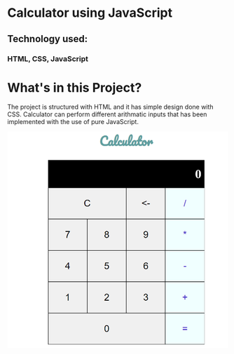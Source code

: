 # Calculator using JavaScript

## Technology used:

### HTML, CSS, JavaScript

# What's in this Project?

The project is structured with HTML and it has simple design done with CSS. Calculator can perform different arithmatic inputs that has been implemented with the use of pure JavaScript.

![ScreenShot of Calculator project](/screenshots/calculator-js%20project.PNG)

